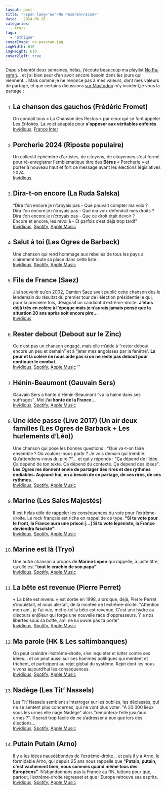 ```yaml
---
layout: post
title: "<span lang='es'>No Pasaran</span>"
date:   2024-06-28
categories: 
  - trucs
tags: 
  - "ethique"
coverImage: no-pasaran.jpg
imgWidth: 610
imgHeight: 610
cover2left: true
---
```


<p>Depuis bientôt deux semaines, hélas, j‘écoute beaucoup ma playlist <a href="https://music.apple.com/fr/playlist/no-pasaran/pl.u-d2AVLFjEoKX" lang="es">No Pasaran</a>… et j’ai bien peur d‘en avoir encore besoin dans les jours qui viennent… Mais comme je ne renonce pas à mes valeurs, dont mes valeurs de partage, et que certains dicussions <a href="https://mamot.fr/@zemoko">sur Mastodon</a> m’y incident,</a>je vous la partage&nbsp;:</p>
 
<ol>
    <li>
        <h2><strong>La chanson des gauchos</strong> (Frédéric Fromet)</h2>
        <p>
            On connaît tous «&nbsp;La Chanson des Restos&nbsp;» par ceux qui se font appeler Les Enfoirés. La voici adaptée pour <strong>s'opposer aux véritables enfoirés</strong>.
            <br />
            <a href="https://invidious.fdn.fr/watch?v=2Tf7oEmJiY4" aria-label="Regarder La chanson des gauchos sur Invidious">Invidious</a>,
            <a href="https://www.radiofrance.fr/franceinter/podcasts/la-chanson-de-frederic-fromet" aria-label="Écouter La chanson des gauchos sur France Inter">France Inter</a>
        </p>
    </li>
    <li>
        <h2><strong>Porcherie 2024</strong> (Riposte populaire)</h2>
        <p>
            Un collectif éphémère d'artistes, de citoyens, de citoyennes s'est formé pour ré-enregistrer l'emblématique titre des <strong>Bérus</strong> «&nbsp;Porcherie&nbsp;» et porter à nouveau haut et fort ce message avant les élections législatives 2024.
            <br />
            <a href="https://invidious.fdn.fr/watch?v=nRhLCT5nV1Q" aria-label="Regarder Porcherie 2024 sur Invidious">Invidious</a>
        </p>
    </li>
    <li>
        <h2><strong>Dira-t-on encore</strong> (La Ruda Salska)</h2>
        <p>
            <q>Dira t’on encore je n’croyais pas - Que pouvait compter ma voix ?<br />
                Dira t’on encore je n’croyais pas - Que ma voix défendait mes droits ?<br />
                Dira t’on encore je n’croyais pas - Que ce droit était devoir ?<br />
                Encore et encore, les revoilà - Et parfois c’est déjà trop tard!</q>
            <br />
            <a href="https://invidious.fdn.fr/watch?v=lHg8iky4BPE" aria-label="Regarder Dira-t-on encore sur Invidious">Invidious</a>,
            <a href="https://open.spotify.com/intl-fr/track/0RTOOIFeGNylC9F9jQdAY8" aria-label="Écouter Dira-t-on encore sur Spotify">Spotify</a>,
            <a href="https://music.apple.com/fr/album/dira-t-on-encore/1465086661?i=1465086667" aria-label="Écouter Dira-t-on encore sur Apple Music">Apple Music</a>
        </p>
    </li>
    <li>
        <h2><strong>Salut à toi</strong> (Les Ogres de Barback)</h2>
        <p>
            Une chanson qui rend hommage aux rebelles de tous les pays a clairement toute sa place dans cette liste.
            <br />
            <a href="https://invidious.fdn.fr/watch?v=3iVn4X8XoCA" aria-label="Regarder Salut à toi sur Invidious">Invidious</a>,
            <a href="https://open.spotify.com/intl-fr/track/12DWLkzgmtYD4lbksaMZm7" aria-label="Écouter Salut à toi sur Spotify">Spotify</a>,
            <a href="https://music.apple.com/fr/album/salut-%C3%A0-toi/215845430?i=215847100" aria-label="Écouter Salut à toi sur Apple Music">Apple Music</a>
        </p>
    </li>
    <li>
        <h2><strong>Fils de France</strong> (Saez)</h2>
        <p>
            J’ai souvenir qu’en 2002, Damien Saez avait publié cette chanson dès le lendemain du résultat du premier tour de l‘élection présidentielle qui, pour la première fois, désignait un candidat d’extrême-droite. <strong>J’étais déjà très en colère à l‘époque mais je n‘aurais jamais pensé que la situation 20&nbsp;ans après soit encore pire…</strong>
            <br />
            <a href="https://invidious.fdn.fr/watch?v=GPj1ozBHKPM" aria-label="Regarder Fils de France sur Invidious">Invidious</a>
        </p>
    </li>
    <li>
        <h2><strong>Rester debout</strong> (Debout sur le Zinc)</h2>
        <p>
            Ce n‘est pas un chanson engagé, mais elle m’aide à <q>rester debout encore un peu et demain</q> et à <q>jeter mes angoisses par la fenêtre<q>. <strong>La peur et la colère ne nous aide pas si on ne reste pas debout pour continuer le combat.</strong>
            <br />
            <a href="https://invidious.fdn.fr/watch?v=kBDjGx0Tv8I" aria-label="Regarder Rester debout sur Invidious">Invidious</a>,
            <a href="https://open.spotify.com/intl-fr/track/4kSV2jb4HHJyP4lIYnQkd3" aria-label="Écouter Rester debout sur Spotify">Spotify</a>,
            <a href="https://music.apple.com/fr/album/rester-debout/1550325739?i=1550325748" aria-label="Écouter Rester debout sur Apple Music">Apple Music</a>
        </p>
    </li>
    <li>
        <h2><strong>Hénin-Beaumont</strong> (Gauvain Sers)</h2>
        <p>
            Gauvain Sers a honte d‘Hénin-Beaumont <q>vu la haine dans ses suffrages</q>. Moi <strong>j‘ai honte de la France…</strong>
            <br />
            <a href="https://invidious.fdn.fr/watch?v=wS9T4gdTCGc" aria-label="Regarder Hénin-Beaumont sur Invidious">Invidious</a>,
            <a href="https://open.spotify.com/intl-fr/track/1xFiAiQY6RIMgeaizyuQTE?si=d1078e6ba86140e9" aria-label="Écouter Hénin-Beaumont sur Spotify">Spotify</a>,
            <a href="https://music.apple.com/fr/album/h%C3%A9nin-beaumont/1660211739?i=1660212335" aria-label="Écouter Hénin-Beaumont sur Apple Music">Apple Music</a>
        </p>
    </li>
    <li>
        <h2><strong>Une idée passe (Live 2017)</strong> (Un air deux familles (Les Ogres de Barback + Les hurlements d’Léo))</h2>
        <p>
            Une chanson qui pose les bonnes questions&nbsp;: <q>Que va-t-on faire ensemble&nbsp;? Où voulons-nous partir&nbsp;? Je vois demain qui tremble. Qu’attendons-nous du pire&nbsp;?</q>… et qui y réponds&nbsp;: <q>Ça dépend de l’idée. Ça dépend de ton texte. Ça dépend du contexte. Ça dépend des idées</q>. <strong>Les Ogres me donnent envie de partager des rires et des rythmes endiablés. Aujourd-hui, on a besoin de ce partage, de ces rires, de ces rythmes.</strong>
            <br />
            <a href="https://invidious.fdn.fr/watch?v=HXIHXdj5lmA" aria-label="Regarder Une idée passe sur Invidious">Invidious</a>,
            <a href="https://open.spotify.com/intl-fr/track/0RRSb4hEo7GIjscOOYLhyH?si=96bd86c684cf4931" aria-label="Écouter Une idée passe sur Spotify">Spotify</a>,
            <a href="https://music.apple.com/fr/album/une-id%C3%A9e-passe-live-2017/1230132988?i=1230133000" aria-label="Écouter Une idée passe sur Apple Music">Apple Music</a>
        </p>
    </li>
    <li>
        <h2><strong>Marine</strong> (Les Sales Majestés)</h2>
        <p>
            Il est hélas utile de rappeler les conséquences du vote pour l’extrême-droite. Le rock français est riche en rappel de ce type. <strong><q>Si tu vote pour le front, la France aura une prison […] Si tu vote lepéniste, la France deviendra fasciste</q></strong>.
            <br />
            <a href="https://invidious.fdn.fr/watch?v=QPvZF0f4w5k" aria-label="Regarder Marine sur Invidious">Invidious</a>,
            <a href="https://open.spotify.com/intl-fr/track/3gI2QTGqRxtXtYTy9bzkNZ?si=9c1d2e4ee7ea4119" aria-label="Écouter Marine sur Spotify">Spotify</a>,
            <a href="https://music.apple.com/fr/album/marine/1012488819?i=1012488821" aria-label="Écouter Marine sur Apple Music">Apple Music</a>
        </p>
    </li>
    <li>
        <h2><strong>Marine est là</strong> (Tryo)</h2>
        <p>
            Une autre chanson à propos de <strong>Marine Lepen</strong> qui rappelle, à juste titre, qu’elle est <strong><q>tout le crachin de son papa</q></strong>.
            <br />
            <a href="https://invidious.fdn.fr/watch?v=5rgIsRH9j_I" aria-label="Regarder Marine est là sur Invidious">Invidious</a>,
            <a href="https://open.spotify.com/intl-fr/track/5ZJj1G3qCGon3P0W9bDQij?si=aa2a9036c54146cf" aria-label="Écouter Marine est là sur Spotify">Spotify</a>,
            <a href="https://music.apple.com/fr/album/marine-est-l%C3%A0/1541153606?i=1541153880" aria-label="Écouter Marine est là sur Apple Music">Apple Music</a>
        </p>
    </li>
    <li>
        <h2><strong>La bête est revenue</strong> (Pierre Perret)</h2>
        <p>
            «&nbsp;La bête est revenu&nbsp;» est sortie en 1998, alors que, déjà, Pierre Perret s‘inquiétait, et nous alertait, de la montée de l‘extrême-droite. <q>Attention mon ami, je l'ai vue, méfie-toi la bête est revenue. C'est une hydre au discours enjôleur qui forge une nouvelle race d'oppresseurs. Y a nos libertés sous sa botte, ami ne lui ouvre pas ta porte</q>
            <br />
            <a href="https://invidious.fdn.fr/watch?v=AGNGcKdMwfo" aria-label="Regarder La bête est revenue sur Invidious">Invidious</a>,
            <a href="https://open.spotify.com/intl-fr/track/5vtOKQ11uvgixhldTRzWNx?si=49ab81d89f2e4b0c" aria-label="Écouter La bête est revenue sur Spotify">Spotify</a>,
            <a href="https://music.apple.com/fr/album/la-b%C3%AAte-est-revenue/1708408399?i=1708408406" aria-label="Écouter La bête est revenue sur Apple Music">Apple Music</a>
        </p>
    </li>
    <li>
        <h2><strong>Ma parole</strong> (HK & Les saltimbanques)</h2>
        <p>
            On peut craindre l’extrême-droite, s’en inquiéter et lutter contre ses idées… et on peut aussi sur ces hommes politiques qui mentent et trichent, et participent au rejet global du système. Rejet dont les nous vivons aujourd‘hui les conséquences.
            <br />
            <a href="https://invidious.fdn.fr/watch?v=kh3muB5RUvA" aria-label="Regarder Ma parole sur Invidious">Invidious</a>,
            <a href="https://open.spotify.com/intl-fr/track/0VgR23bS63WWpvH2grOTY3?si=b63a138f75ec408f" aria-label="Écouter Ma parole sur Spotify">Spotify</a>,
            <a href="https://music.apple.com/fr/album/ma-parole/420918056?i=420918102" aria-label="Écouter Ma parole sur Apple Music">Apple Music</a>
        </p>
    </li>
    <li>
        <h2><strong>Nadège</strong> (Les Tit’ Nassels)</h2>
        <p>
            Les Tit‘ Nassels semblent s‘interroger sur les oubliés, les déclassés, qui ne se sentent plus concernés, qui ne vont plus voter. <q>À 20 000 lieux sous les urnes elle nage Nadège</q> alors <q>remontera-t‘elle jusu’aux urnes&nbsp;?</q>. Il serait trop facile de ne s’adresser à eux que lors des élections…
            <br />
            <a href="https://invidious.fdn.fr/watch?v=U-GbTTqINSI" aria-label="Regarder Nadège sur Invidious">Invidious</a>,
            <a href="https://open.spotify.com/intl-fr/track/75Mw5XODg2ijQTBPpaPeMm?si=a740d175bd2c4e03" aria-label="Écouter Nadège sur Spotify">Spotify</a>,
            <a href="https://music.apple.com/fr/album/nad%C3%A8ge/1488801361?i=1488801732" aria-label="Écouter Nadège sur Apple Music">Apple Music</a>
        </p>
    </li>
    <li>
        <h2><strong>Putain Putain</strong> (Arno)</h2>
        <p>
            Il y a les idées nauséàbondes de l‘extrème-droite… et puis il y a Arno, le formidable Arno, qui depuis 25 ans nous rappelle que <strong><q>Putain, putain, c'est vachement bien, nous sommes quand même tous des Européens</q></strong>. N’abandonnons pas la France au <abbr>RN</abbr>, luttons pour que, partout, l‘extrême-droite régresset et que l’Europe retrouve ses esprits.
            <br />
            <a href="https://invidious.fdn.fr/watch?v=THXzF60V-6U" aria-label="Regarder Putain Putain sur Invidious">Invidious</a>,
            <a href="https://open.spotify.com/intl-fr/track/4diYxMafw9pO4WKxuqyRTS?si=d270ee1ef5434122" aria-label="Écouter Putain Putain sur Spotify">Spotify</a>,
            <a href="https://music.apple.com/fr/album/putain-putain-en-concert/1231206838?i=1231207645" aria-label="Écouter Putain Putain sur Apple Music">Apple Music</a>
        </p>
    </li>
</ol>